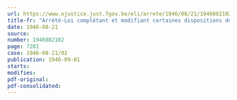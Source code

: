 ```yaml
---
url: https://www.ejustice.just.fgov.be/eli/arrete/1946/08/21/1946082102/justel
title-fr: "Arrêté-Loi complétant et modifiant certaines dispositions des textes coordonnes de la loi du 4 août 1930 portant généralisation des allocations familiales en faveur des travailleurs salariés"
date: 1946-08-21
source:
number: 1946082102
page: 7281
case: 1946-08-21/02
publication: 1946-09-01
starts:
modifies:
pdf-original:
pdf-consolidated:
---
```


